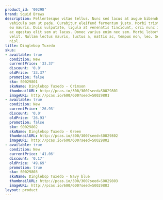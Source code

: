 ```yaml
---
product_id: '00298'
brand: Squid Brews
description: Pellentesque vitae tellus. Nunc sed lacus at augue bibendum dapibus.Aliquam
  vehicula sem ut pede. Curabitur eleifend fermentum justo. Morbi tristique neque
  eu mauris. Duis vulputate, ligula at venenatis tincidunt, orci nunc interdum leo,
  ac egestas elit sem ut lacus. Donec varius enim nec sem. Morbi lobortis quam eu
  velit. Nullam lectus mauris, luctus a, mattis ac, tempus non, leo. Sed posuere vestibulum
  nisl.
title: Dinglebop Tuxedo
skus:
- available: true
  condition: New
  currentPrice: '33.37'
  discount: '0.0'
  oldPrice: '33.37'
  promotion: false
  sku: S0029801
  skuName: Dinglebop Tuxedo - Crimson
  thumbnailURL: http://pcas.io/300/300?seed=S0029801
  imageURL: http://pcas.io/600/600?seed=S0029801
- available: true
  condition: New
  currentPrice: '26.93'
  discount: '0.0'
  oldPrice: '26.93'
  promotion: false
  sku: S0029802
  skuName: Dinglebop Tuxedo - Green
  thumbnailURL: http://pcas.io/300/300?seed=S0029802
  imageURL: http://pcas.io/600/600?seed=S0029802
- available: true
  condition: New
  currentPrice: '41.06'
  discount: '0.17'
  oldPrice: '49.69'
  promotion: true
  sku: S0029803
  skuName: Dinglebop Tuxedo - Navy blue
  thumbnailURL: http://pcas.io/300/300?seed=S0029803
  imageURL: http://pcas.io/600/600?seed=S0029803
layout: product
---
```

